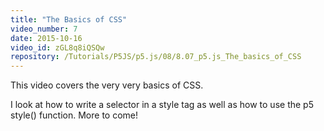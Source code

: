 ```yaml
---
title: "The Basics of CSS"
video_number: 7
date: 2015-10-16
video_id: zGL8q8iQSQw
repository: /Tutorials/P5JS/p5.js/08/8.07_p5.js_The_basics_of_CSS
---
```


This video covers the very very basics of CSS.

I look at how to write a selector in a style tag as well as how to use the p5 style() function.
More to come!
